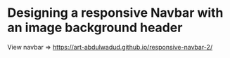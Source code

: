 
# Designing a responsive Navbar with an image background header

View navbar => https://art-abdulwadud.github.io/responsive-navbar-2/
